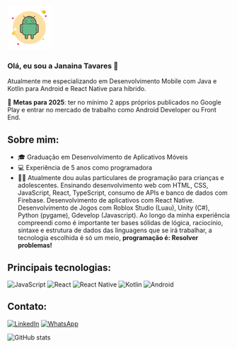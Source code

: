 <img src="./androidgit.png" alt="ilustração logo android" width="100">

### Olá, eu sou a Janaina Tavares 👋 ###

Atualmente me especializando em Desenvolvimento Mobile com Java e Kotlin para Android e React Native para híbrido.

🔭 **Metas para 2025**: ter no mínimo 2 apps próprios publicados no Google Play e entrar no mercado de trabalho como Android Developer ou Front End.

## Sobre mim:
- 🎓 Graduação em Desenvolvimento de Aplicativos Móveis
- 💻 Experiência de 5 anos como programadora
- 👩‍🏫 Atualmente dou aulas particulares de programação para crianças e adolescentes. Ensinando desenvolvimento web com HTML, CSS, JavaScript, React, TypeScript, consumo de APIs e banco de dados com Firebase. Desenvolvimento de aplicativos com React Native. Desenvolvimento de Jogos com Roblox Studio (Luau), Unity (C#), Python (pygame), Gdevelop (Javascript). Ao longo da minha experiência compreendi como é importante ter bases sólidas de lógica, raciocínio, sintaxe e estrutura de dados das linguagens que se irá trabalhar, a tecnologia escolhida é só um meio, **programação é: Resolver problemas!**

## Principais tecnologias:

![JavaScript](https://img.shields.io/badge/-JavaScript-F7DF1E?style=flat-square&logo=javascript&logoColor=black)
![React](https://img.shields.io/badge/-React-61DAFB?style=flat-square&logo=react&logoColor=white)
![React Native](https://img.shields.io/badge/-React%20Native-61DAFB?style=flat-square&logo=react&logoColor=white)
![Kotlin](https://img.shields.io/badge/-Kotlin-0095D5?style=flat-square&logo=kotlin&logoColor=white)
![Android](https://img.shields.io/badge/-Android-3DDC84?style=flat-square&logo=android&logoColor=white)

## Contato:

[![LinkedIn](https://img.shields.io/badge/-Linkedin-0e76a8?style=flat-square&logo=Linkedin&logoColor=white)](https://www.linkedin.com/in/janainaktdev/)
[![WhatsApp](https://img.shields.io/badge/-WhatsApp-25d366?style=flat-square&labelColor=25d366&logo=whatsapp&logoColor=white)](https://wa.me/5541998244791?text=Ol%C3%A1%2C%20peguei%20seu%20n%C3%BAmero%20no%20github%2C%20podemos%20conversar%3F)

![GitHub stats](https://github-readme-stats.vercel.app/api?username=jana-dev)
